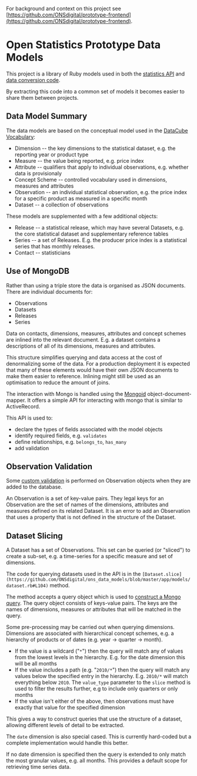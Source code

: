 For background and context on this project see [https://github.com/ONSdigital/prototype-frontend](https://github.com/ONSdigital/prototype-frontend).

Open Statistics Prototype Data Models
=====================================

This project is a library of Ruby models used in both the [statistics API](https://github.com/ONSdigital/ons-data-api) and [data conversion code](https://github.com/ONSdigital/ons-poc-data).

By extracting this code into a common set of models it becomes easier to share them between projects.

## Data Model Summary

The data models are based on the conceptual model used in the [DataCube Vocabulary](http://www.w3.org/TR/vocab-data-cube/):

* Dimension -- the key dimensions to the statistical dataset, e.g. the reporting year or product type
* Measure -- the value being reported, e.g. price index
* Attribute -- qualifiers that apply to individual observations, e.g. whether data is provisionaly
* Concept Scheme -- controlled vocabulary used in dimensions, measures and attributes
* Observation -- an individual statistical observation, e.g. the price index for a specific product as measured in a specific month
* Dataset -- a collection of observations

These models are supplemented with a few additional objects:

* Release -- a statistical release, which may have several Datasets, e.g. the core statistical dataset and supplementary reference tables
* Series -- a set of Releases. E.g. the producer price index is a statistical series that has monthly releases.
* Contact -- statisticians

## Use of MongoDB

Rather than using a triple store the data is organised as JSON documents. There are individual documents for:

* Observations 
* Datasets
* Releases
* Series

Data on contacts, dimensions, measures, attributes and concept schemes are inlined into the relevant document. E.g. a dataset contains a descriptions of all of its dimensions, measures and attributes.

This structure simplifies querying and data access at the cost of denormalizing some of the data. For a production deployment it is expected that many of these elements would have their own JSON documents to make them easier to reference. Inlining might still be used as an optimisation to reduce the amount of joins.

The interaction with Mongo is handled using the [Mongoid](http://mongoid.org/en/mongoid/index.html) object-document-mapper. It offers a simple API for interacting with mongo that is similar to ActiveRecord.

This API is used to:

* declare the types of fields associated with the model objects
* identify required fields, e.g. `validates`
* define relationships, e.g. `belongs_to`, `has_many`
* add validation

## Observation Validation

Some [custom validation](https://github.com/ONSdigital/ons_data_models/blob/master/app/models/observation.rb#L10) is performed on Observation objects when they are added to the database.

An Observation is a set of key-value pairs. They legal keys for an Observation are the set of names of the dimensions, attributes and measures defined on its related Dataset. It is an error to add an Observation that uses a property that is not defined in the structure of the Dataset.

## Dataset Slicing

A Dataset has a set of Observations. This set can be queried (or "sliced") to create a sub-set, e.g. a time-series for a specific measure and set of dimensions.

The code for querying datasets used in the API is in the `[Dataset.slice](https://github.com/ONSdigital/ons_data_models/blob/master/app/models/dataset.rb#L104)` method.

The method accepts a query object which is used to [construct a Mongo query](http://mongoid.org/en/mongoid/docs/querying.html). The query object consists of keys-value pairs. The keys are the names of dimensions, measures or attributes that will be matched in the query.

Some pre-processing may be carried out when querying dimensions. Dimensions are associated with hierarchical concept schemes, e.g. a hierarchy of products or of dates (e.g. year -> quarter -> month). 

* If the value is a wildcard ("`*`") then the query will match any of values from the lowest levels in the hierarchy. E.g. for the date dimension this will be all months
* If the value includes a path (e.g. "`2010/*`") then the query will match any values below the specified entry in the hierarchy. E.g. `2010/*` will match everything below `2010`. The `value_type` parameter to the `slice` method is used to filter the results further, e.g to include only quarters or only months
* If the value isn't either of the above, then observations must have exactly that value for the specified dimension

This gives a way to construct queries that use the structure of a dataset, allowing different levels of detail to be extracted.

The `date` dimension is also special cased. This is currently hard-coded but a complete implementation would handle this better.

If no date dimension is specified then the query is extended to only match the most granular values, e.g. all months. This provides a default scope for retrieving time series data.
